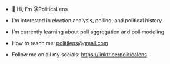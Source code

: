 - 👋 Hi, I’m @PoliticaLens
- I’m interested in election analysis, polling, and political history
- I’m currently learning about poll aggregation and poll modeling
- How to reach me: politilens@gmail.com

- Follow me on all my socials: https://linktr.ee/politicalens
